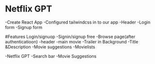 # Netflix GPT
-Create React App
-Configured tailwindcss in to our app
-Header
-Login form
-Signup form

#Features
Login/signuop
    -Signin/signup free
-Browse page(after authenticatioon)
    -header
    -main movie
        -Trailer in Background
        -Title &Description
        -Movie suggestions
            -Movielists

-Netflix GPT
    -Search bar
    -Movie Suggestions